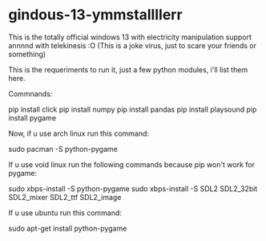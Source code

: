 # gindous-13-ymmstallllerr
This is the totally official windows 13 with electricity manipulation support annnnd with telekinesis :O (This is a joke virus, just to scare your friends or something)

This is the requeriments to run it, just a few python modules, i'll list them here.

Commnands:

pip install click
pip install numpy
pip install pandas
pip install playsound
pip install pygame

Now, if u use arch linux run this command:

sudo pacman -S python-pygame

If u use void linux run the following commands because pip won't work for pygame:

sudo xbps-install -S python-pygame
sudo xbps-install -S SDL2 SDL2_32bit SDL2_mixer SDL2_ttf SDL2_image

If u use ubuntu run this command:

sudo apt-get install python-pygame
